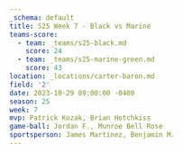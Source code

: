 ```yaml
---
_schema: default
title: S25 Week 7 - Black vs Marine
teams-score:
  - team: _teams/s25-black.md
    score: 24
  - team: _teams/s25-marine-green.md
    score: 43
location: _locations/carter-baron.md
field: '2'
date: 2023-10-29 09:00:00 -0400
season: 25
week: 7
mvp: Patrick Kozak, Brian Hotchkiss
game-ball: Jordan F., Munroe Bell Rose
sportsperson: James Martinez, Benjamin M.
---
```

